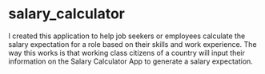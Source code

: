 # salary_calculator
I created this application to help job seekers or employees calculate the salary expectation for a role based on their skills and work experience. The way this works is that working class citizens of a country will input their information on the Salary Calculator App to generate a salary expectation. 
